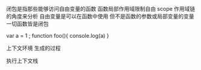 闭包是指那些能够访问自由变量的函数
函数局部作用域限制自由 scope 作用域链的角度来分析
自由变量是可以在函数中使用 但不是函数的参数或局部变量的变量
一切函数皆是闭包

var a = 1 ;
function foo(){
  console.log(a)
}

上下文环境 生成的过程

执行上下文栈     
